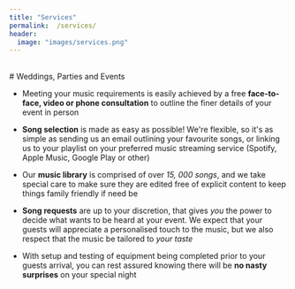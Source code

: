 ```yaml
---
title: "Services"
permalink:  /services/
header:
  image: "images/services.png"
---
```

<br />
# Weddings, Parties and Events

- Meeting your music requirements is easily achieved by a free **face-to-face, video or phone consultation** to outline the finer details of your event in person

- **Song selection** is made as easy as possible! We're flexible, so it's as simple as sending us an email outlining your favourite songs, or linking us to your playlist on your preferred music streaming service (Spotify, Apple Music, Google Play or other)

- Our **music library** is comprised of over _15, 000 songs_, and we take special care to make sure they are edited free of explicit content to keep things family friendly if need be

- **Song requests** are up to your discretion, that gives _you_ the power to decide what wants to be heard at your event. We expect that your guests will appreciate a personalised touch to the music, but we also respect that the music be tailored to _your taste_

- With setup and testing of equipment being completed prior to your guests arrival, you can rest assured knowing there will be **no nasty surprises** on your special night
